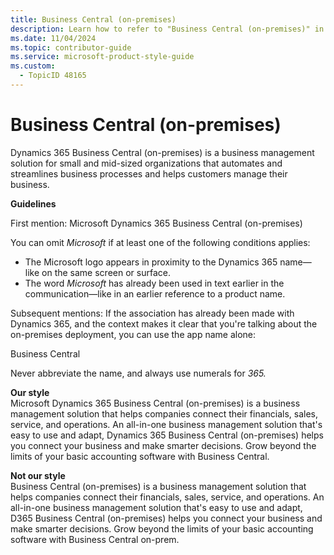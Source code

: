 ```yaml
---
title: Business Central (on-premises)
description: Learn how to refer to "Business Central (on-premises)" in your content.
ms.date: 11/04/2024
ms.topic: contributor-guide
ms.service: microsoft-product-style-guide
ms.custom:
  - TopicID 48165
---
```



# Business Central (on-premises)

Dynamics 365 Business Central (on-premises) is a business management solution for small and mid-sized organizations that automates and streamlines business processes and helps customers manage their business.

**Guidelines**

First mention: Microsoft Dynamics 365 Business Central (on-premises)

You can omit *Microsoft* if at least one of the following conditions applies:

- The Microsoft logo appears in proximity to the Dynamics 365 name—like on the same screen or surface.  
- The word *Microsoft* has already been used in text earlier in the communication—like in an earlier reference to a product name.

Subsequent mentions: If the association has already been made with Dynamics 365, and the context makes it clear that you're talking about the on-premises deployment, you can use the app name alone:

Business Central

Never abbreviate the name, and always use numerals for *365.*

**Our style**  
Microsoft Dynamics 365 Business Central (on-premises) is a business management solution that helps companies connect their financials, sales, service, and operations. An all-in-one business management solution that's easy to use and adapt, Dynamics 365 Business Central (on-premises) helps you connect your business and make smarter decisions. Grow beyond the limits of your basic accounting software with Business Central.

**Not our style**  
Business Central (on-premises) is a business management solution that helps companies connect their financials, sales, service, and operations. An all-in-one business management solution that's easy to use and adapt, D365 Business Central (on-premises) helps you connect your business and make smarter decisions. Grow beyond the limits of your basic accounting software with Business Central on-prem.

